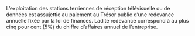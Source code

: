 L’exploitation des stations terriennes de réception télévisuelle ou de données est assujettie au paiement au Trésor public d’une redevance annuelle fixée par la loi de finances.
Ladite redevance correspond à au plus cinq pour cent (5%) du chiffre d’affaires annuel de l’entreprise.